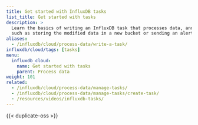 ```yaml
---
title: Get started with InfluxDB tasks
list_title: Get started with tasks
description: >
  Learn the basics of writing an InfluxDB task that processes data, and then performs an action,
  such as storing the modified data in a new bucket or sending an alert.
aliases:
  - /influxdb/cloud/process-data/write-a-task/
influxdb/cloud/tags: [tasks]
menu:
  influxdb_cloud:
    name: Get started with tasks
    parent: Process data
weight: 101
related:
  - /influxdb/cloud/process-data/manage-tasks/
  - /influxdb/cloud/process-data/manage-tasks/create-task/
  - /resources/videos/influxdb-tasks/
---
```


{{< duplicate-oss >}}